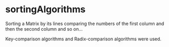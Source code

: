 # sortingAlgorithms
Sorting a Matrix by its lines comparing the numbers of the first column and then the second column and so on...

Key-comparison algorithms and Radix-comparison algorithms were used.
